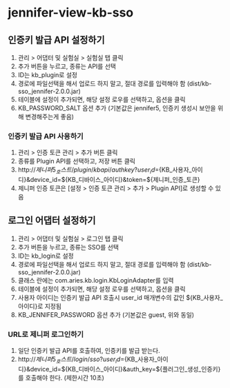 # jennifer-view-kb-sso

## 인증키 발급 API 설정하기

 1. 관리 > 어댑터 및 실험실 > 실험실 탭 클릭
 2. 추가 버튼을 누르고, 종류는 API를 선택
 3. ID는 kb_plugin로 설정
 4. 경로에 파일선택을 해서 업로드 하지 말고, 절대 경로를 입력해야 함 (dist/kb-sso_jennifer-2.0.0.jar)
 5. 테이블에 설정이 추가되면, 해당 설정 로우를 선택하고, 옵션을 클릭
 6. KB_PASSWORD_SALT 옵션 추가 (기본값은 jennifer5, 인증키 생성시 보안을 위해 변경해주는게 좋음)

### 인증키 발급 API 사용하기

 1. 관리 > 인증 토큰 관리 > 추가 버튼 클릭
 2. 종류를 Plugin API를 선택하고, 저장 버튼 클릭
 3. http://${제니퍼5_호스트}/plugin/kbapi/authkey?user_id=${KB_사용자_아이디}&device_id=${KB_디바이스_아이디}&token=${제니퍼_인증_토큰}
 4. 제니퍼 인증 토큰은 [설정 > 인증 토큰 관리 > 추가 > Plugin API]로 생성할 수 있음


## 로그인 어댑터 설정하기

 1. 관리 > 어댑터 및 실험실 > 로그인 탭 클릭
 2. 추가 버튼을 누르고, 종류는 SSO를 선택
 3. ID는 kb_login로 설정
 4. 경로에 파일선택을 해서 업로드 하지 말고, 절대 경로를 입력해야 함 (dist/kb-sso_jennifer-2.0.0.jar)
 5. 클래스 란에는 com.aries.kb.login.KbLoginAdapter를 입력
 6. 테이블에 설정이 추가되면, 해당 설정 로우를 선택하고, 옵션을 클릭
 7. 사용자 아이디는 인증키 발급 API 호출시 user_id 매개변수의 값인 ${KB_사용자_아이디}로 지정됨
 8. KB_JENNIFER_PASSWORD 옵션 추가 (기본값은 guest, 위와 동일)

### URL로 제니퍼 로그인하기

 1. 일단 인증키 발급 API를 호출하여, 인증키를 발급 받는다.
 2. http://${제니퍼5_호스트}/login/sso?user_id=${KB_사용자_아이디}&device_id=${KB_디바이스_아이디}&auth_key=${플러그인_생성_인증키}를 호출해야 한다. (제한시간 10초)
